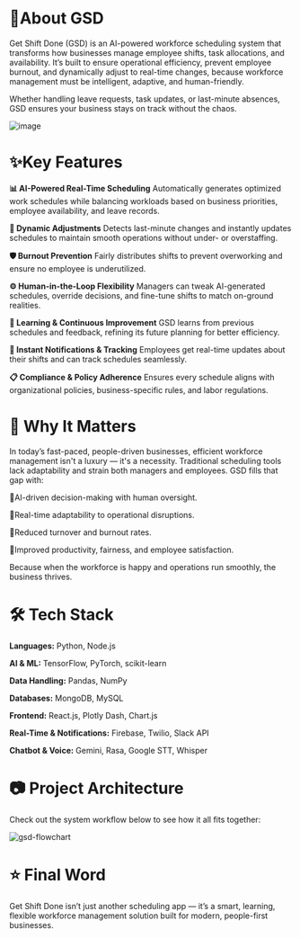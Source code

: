 # 📌About GSD
Get Shift Done (GSD) is an AI-powered workforce scheduling system that transforms how businesses manage employee shifts, task allocations, and availability. It’s built to ensure operational efficiency, prevent employee burnout, and dynamically adjust to real-time changes, because workforce management must be intelligent, adaptive, and human-friendly.

Whether handling leave requests, task updates, or last-minute absences, GSD ensures your business stays on track without the chaos.

![image](https://github.com/user-attachments/assets/8999719f-a089-4978-b8dc-71e8139a3084)

# ✨Key Features
**📊 AI-Powered Real-Time Scheduling**
Automatically generates optimized work schedules while balancing workloads based on business priorities, employee availability, and leave records.

**🔄 Dynamic Adjustments**
Detects last-minute changes and instantly updates schedules to maintain smooth operations without under- or overstaffing.

**🛡️ Burnout Prevention**
Fairly distributes shifts to prevent overworking and ensure no employee is underutilized.

**⚙️ Human-in-the-Loop Flexibility**
Managers can tweak AI-generated schedules, override decisions, and fine-tune shifts to match on-ground realities.

**🧠 Learning & Continuous Improvement**
GSD learns from previous schedules and feedback, refining its future planning for better efficiency.

**📣 Instant Notifications & Tracking**
Employees get real-time updates about their shifts and can track schedules seamlessly.

**📋 Compliance & Policy Adherence**
Ensures every schedule aligns with organizational policies, business-specific rules, and labor regulations.

# 🎯 Why It Matters
In today’s fast-paced, people-driven businesses, efficient workforce management isn't a luxury — it's a necessity. Traditional scheduling tools lack adaptability and strain both managers and employees.
GSD fills that gap with:

🔹AI-driven decision-making with human oversight.

🔹Real-time adaptability to operational disruptions.

🔹Reduced turnover and burnout rates.

🔹Improved productivity, fairness, and employee satisfaction.

Because when the workforce is happy and operations run smoothly, the business thrives.

# 🛠️ Tech Stack

**Languages:** Python, Node.js

**AI & ML:** TensorFlow, PyTorch, scikit-learn

**Data Handling:** Pandas, NumPy

**Databases:** MongoDB, MySQL

**Frontend:** React.js, Plotly Dash, Chart.js

**Real-Time & Notifications:** Firebase, Twilio, Slack API

**Chatbot & Voice:** Gemini, Rasa, Google STT, Whisper

# 📷 Project Architecture
Check out the system workflow below to see how it all fits together:

![gsd-flowchart](https://github.com/user-attachments/assets/8351113a-6875-4a4f-a731-6a63209f2e81)


# ⭐ Final Word
Get Shift Done isn’t just another scheduling app — it’s a smart, learning, flexible workforce management solution built for modern, people-first businesses.

